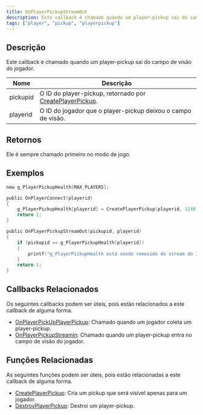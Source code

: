 ```yaml
---
title: OnPlayerPickupStreamOut
description: Este callback é chamado quando um player-pickup sai do campo de visão do jogador.
tags: ["player", "pickup", "playerpickup"]
---
```


<VersionWarn name='callback' version='omp v1.1.0.2612' />

## Descrição

Este callback é chamado quando um player-pickup sai do campo de visão do jogador.

| Nome     | Descrição                                                                                    |
|----------|------------------------------------------------------------------------------------------------|
| pickupid | O ID do player-pickup, retornado por [CreatePlayerPickup](../functions/CreatePlayerPickup). |
| playerid | O ID do jogador que o player-pickup deixou o campo de visão.                                  |

## Retornos

Ele é sempre chamado primeiro no modo de jogo.

## Exemplos

```c
new g_PlayerPickupHealth[MAX_PLAYERS];

public OnPlayerConnect(playerid)
{
    g_PlayerPickupHealth[playerid] = CreatePlayerPickup(playerid, 1240, 2, 2009.8474, 1218.0459, 10.8175);
    return 1;
}

public OnPlayerPickupStreamOut(pickupid, playerid)
{
    if (pickupid == g_PlayerPickupHealth[playerid])
    {
        printf("g_PlayerPickupHealth está sendo removido do stream do ID do jogador %d.", playerid);
    }
    return 1;
}
```

## Callbacks Relacionados

Os seguintes callbacks podem ser úteis, pois estão relacionados a este callback de alguma forma. 

- [OnPlayerPickUpPlayerPickup](OnPlayerPickUpPlayerPickup): Chamado quando um jogador coleta um player-pickup.
- [OnPlayerPickupStreamIn](OnPlayerPickupStreamIn): Chamado quando um player-pickup entra no campo de visão do jogador.

## Funções Relacionadas

As seguintes funções podem ser úteis, pois estão relacionadas a este callback de alguma forma. 

- [CreatePlayerPickup](../functions/CreatePlayerPickup): Cria um pickup que será visível apenas para um jogador.
- [DestroyPlayerPickup](../functions/DestroyPlayerPickup): Destroi um player-pickup.
